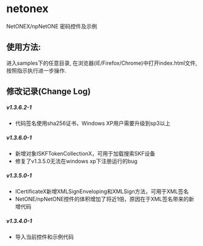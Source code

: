 # netonex
NetONEX/npNetONE 密码控件及示例

## 使用方法:
进入samples下的任意目录, 在浏览器(IE/Firefox/Chrome)中打开index.html文件, 按照指示执行进一步操作.

## 修改记录(Change Log)

##### v1.3.6.2-1
* 代码签名使用sha256证书，Windows XP用户需要升级到sp3以上

##### v1.3.6.0-1
* 新增对象ISKFTokenCollectionX，可用于加载搜索SKF设备
* 修复了v1.3.5.0无法在windows xp下注册运行的bug

##### v1.3.5.0-1
* ICertificateX新增XMLSignEnveloping和XMLSign方法，可用于XML签名
* NetONE/npNetONE控件的体积增加了将近1倍，原因在于XML签名带来的新增代码

##### v1.3.4.0-1
* 导入当前控件和示例代码


